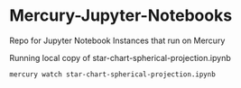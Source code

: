 # Mercury-Jupyter-Notebooks
Repo for Jupyter Notebook Instances that run on Mercury

Running local copy of star-chart-spherical-projection.ipynb
```
mercury watch star-chart-spherical-projection.ipynb
```
